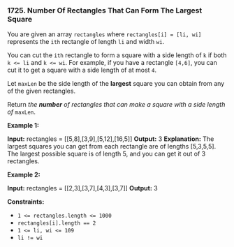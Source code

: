 ### 1725\. Number Of Rectangles That Can Form The Largest Square

You are given an array `rectangles` where `rectangles[i] = [li, wi]` represents the `ith` rectangle of length `li` and width `wi`.

You can cut the `ith` rectangle to form a square with a side length of `k` if both `k <= li` and `k <= wi`. For example, if you have a rectangle `[4,6]`, you can cut it to get a square with a side length of at most `4`.

Let `maxLen` be the side length of the **largest** square you can obtain from any of the given rectangles.

Return _the **number** of rectangles that can make a square with a side length of_ `maxLen`.

**Example 1:**

**Input:** rectangles = \[\[5,8\],\[3,9\],\[5,12\],\[16,5\]\]
**Output:** 3
**Explanation:** The largest squares you can get from each rectangle are of lengths \[5,3,5,5\].
The largest possible square is of length 5, and you can get it out of 3 rectangles.

**Example 2:**

**Input:** rectangles = \[\[2,3\],\[3,7\],\[4,3\],\[3,7\]\]
**Output:** 3

**Constraints:**

*   `1 <= rectangles.length <= 1000`
*   `rectangles[i].length == 2`
*   `1 <= li, wi <= 109`
*   `li != wi`
